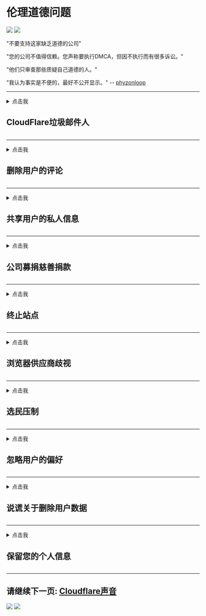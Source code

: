 # 伦理道德问题

![](https://codeberg.org/crimeflare/cloudflare-tor/media/branch/master/image/itsreallythatbad.jpg)
![](https://codeberg.org/crimeflare/cloudflare-tor/media/branch/master/image/telegram/c81238387627b4bfd3dcd60f56d41626.jpg)

"不要支持这家缺乏道德的公司"

"您的公司不值得信赖。您声称要执行DMCA，但因不执行而有很多诉讼。"

"他们只审查那些质疑自己道德的人。"

"我认为事实是不便的，最好不公开显示。"  -- [phyzonloop](https://twitter.com/phyzonloop)


---


<details>
<summary>点击我

## CloudFlare垃圾邮件人
</summary>


Cloudflare正在向非Cloudflare用户发送垃圾邮件。

- 仅向选择加入的订户发送电子邮件
- 当用户说“停止”时，然后停止发送电子邮件

就这么简单。但是Cloudflare不在乎。
Cloudflare表示，使用他们的服务可以阻止所有垃圾邮件发送者或攻击者。
我们如何在不激活Cloudflare的情况下停止Cloudflare？


| 🖼 | 🖼 |
| --- | --- |
| ![](https://codeberg.org/crimeflare/cloudflare-tor/media/branch/master/image/cfspam01.jpg) | ![](https://codeberg.org/crimeflare/cloudflare-tor/media/branch/master/image/cfspam03.jpg) |
| ![](https://codeberg.org/crimeflare/cloudflare-tor/media/branch/master/image/cfspam02.jpg) | ![](https://codeberg.org/crimeflare/cloudflare-tor/media/branch/master/image/cfspambrittany.jpg)<br>![](https://codeberg.org/crimeflare/cloudflare-tor/media/branch/master/image/cfspamtwtr.jpg) |

</details>

---

<details>
<summary>点击我

## 删除用户的评论
</summary>


Cloudflare审查员负面评论。
如果您在Twitter上发布反Cloudflare文本，则有机会收到Cloudflare员工的回复，内容为“不，不是”。
如果您在任何评论网站上发布否定评论，他们将尝试对其进行审查。


| 🖼 | 🖼 |
| --- | --- |
| ![](https://codeberg.org/crimeflare/cloudflare-tor/media/branch/master/image/cfcenrev_01.jpg)<br>![](https://codeberg.org/crimeflare/cloudflare-tor/media/branch/master/image/cfcenrev_02.jpg) | ![](https://codeberg.org/crimeflare/cloudflare-tor/media/branch/master/image/cfcenrev_03.jpg) |

</details>

---

<details>
<summary>点击我

## 共享用户的私人信息
</summary>


Cloudflare有一个严重的骚扰问题。
Cloudflare分享那些抱怨托管站点的人的个人信息。
他们有时会要求您提供真实的ID。
如果您不想受到骚扰，殴打，殴打或杀害，则最好远离Cloudflared网站。


| 🖼 | 🖼 |
| --- | --- |
| ![](https://codeberg.org/crimeflare/cloudflare-tor/media/branch/master/image/cfdox_what.jpg) | ![](https://codeberg.org/crimeflare/cloudflare-tor/media/branch/master/image/cfdox_swat.jpg) |
| ![](https://codeberg.org/crimeflare/cloudflare-tor/media/branch/master/image/cfdox_kill.jpg) | ![](https://codeberg.org/crimeflare/cloudflare-tor/media/branch/master/image/cfdox_threat.jpg) |
| ![](https://codeberg.org/crimeflare/cloudflare-tor/media/branch/master/image/cfdox_dox.jpg) | ![](https://codeberg.org/crimeflare/cloudflare-tor/media/branch/master/image/cfdox_ex1.jpg)<br>![](https://codeberg.org/crimeflare/cloudflare-tor/media/branch/master/image/cfdox_ex2.jpg) |

</details>

---

<details>
<summary>点击我

## 公司募捐慈善捐款
</summary>


CloudFlare要求慈善捐款。
令人震惊的是，一家美国公司会与有良好理由的非营利组织一起请求慈善。
如果您喜欢阻止别人或浪费别人的时间，则可能需要为Cloudflare员工订购一些比萨饼。


![](https://codeberg.org/crimeflare/cloudflare-tor/media/branch/master/image/cfdonate.jpg)

</details>

---

<details>
<summary>点击我

## 终止站点
</summary>


如果您的站点突然关闭，该怎么办？
有报道称，Cloudflare正在默默地删除用户的配置或在没有任何警告的情况下停止服务。
我们建议您找到更好的提供商。

![](https://codeberg.org/crimeflare/cloudflare-tor/media/branch/master/image/cftmnt.jpg)

</details>

---

<details>
<summary>点击我

## 浏览器供应商歧视
</summary>


CloudFlare为使用Firefox的用户提供了优先待遇，同时对非Tor浏览器的用户提供了与Tor相比的敌对待遇。
有权拒绝执行非免费javascript的Tor用户也将受到敌对待遇。
这种访问不平等是网络中立性滥用和权力滥用。

![](https://codeberg.org/crimeflare/cloudflare-tor/media/branch/master/image/browdifftbcx.gif)

- 左：Tor浏览器，右：Chrome。相同的IP地址。

![](https://codeberg.org/crimeflare/cloudflare-tor/media/branch/master/image/browserdiff.jpg)

- 左：Tor浏览器Javascript已禁用，Cookie已启用
- 右：启用Chrome Javascript，禁用Cookie

![](https://codeberg.org/crimeflare/cloudflare-tor/media/branch/master/image/cfsiryoublocked.jpg)

- QuteBrowser（小型浏览器），不带Tor（Clearnet IP）

| ***浏览器*** | ***接诊*** |
| --- | --- |
| Tor Browser (启用Javascript) | 允许访问 |
| Firefox (启用Javascript) | 访问降级 |
| Chromium (启用Javascript) | 访问降级 |
| Chromium or Firefox (禁用了Javascript) | 拒绝访问 |
| Chromium or Firefox (Cookie已禁用) | 拒绝访问 |
| QuteBrowser | 拒绝访问 |
| lynx | 拒绝访问 |
| w3m | 拒绝访问 |
| wget | 拒绝访问 |


为什么不使用音频按钮来解决简单的挑战？

是的，有一个音频按钮，但始终不能在Tor上使用。
单击该消息，您将收到此消息:

```
稍后再试
您的计算机或网络可能正在发送自动查询。
为了保护我们的用户，我们目前无法处理您的请求。
有关更多详细信息，请访问我们的帮助页面
```

</details>

---

<details>
<summary>点击我

## 选民压制
</summary>


美国各州的选民最终通过居住国的国务卿网站注册投票。
由共和党控制的州务卿办公室通过Cloudflare代理州务卿的网站来压制选民。
Cloudflare对Tor用户的敌视态度，其MITM作为全球集中监视点的位置以及其不利的总体作用使准选民不愿登记。
自由主义者尤其倾向于拥抱隐私。
选民登记表收集有关选民的政治倾向，个人实际住址，社会安全号码和出生日期的敏感信息。
大多数州只公开提供这些信息的一部分，但是当有人进行投票时，Cloudflare会看到所有这些信息。

请注意，纸质注册不会绕开Cloudflare，因为国务卿数据输入工作人员可能会使用Cloudflare网站输入数据。

| 🖼 | 🖼 |
| --- | --- |
| ![](https://codeberg.org/crimeflare/cloudflare-tor/media/branch/master/image/cfvotm_01.jpg) | ![](https://codeberg.org/crimeflare/cloudflare-tor/media/branch/master/image/cfvotm_02.jpg) |

- Change.org是一个著名的网站，用于收集选票并采取行动。
“各地的人们正在发起运动，动员支持者，并与决策者合作以寻求解决方案。”
不幸的是，由于Cloudflare的攻击性过滤器，许多人根本无法查看change.org。
他们被禁止签署请愿书，从而将他们排除在民主进程之外。
使用其他非Cloudflared平台（例如OpenPetition）有助于解决该问题。

| 🖼 | 🖼 |
| --- | --- |
| ![](https://codeberg.org/crimeflare/cloudflare-tor/media/branch/master/image/changeorgasn.jpg) | ![](https://codeberg.org/crimeflare/cloudflare-tor/media/branch/master/image/changeorgtor.jpg) |

- Cloudflare的“雅典计划”为州和地方选举网站提供免费的企业级保护。
他们说“他们的选民可以访问选举信息和选民登记表”，但这是一个谎言，因为许多人根本无法浏览该网站。

</details>

---

<details>
<summary>点击我

## 忽略用户的偏好
</summary>


如果您选择退出，则希望您不会收到有关该邮件的电子邮件。
Cloudflare会忽略用户的偏好，并在未经客户同意的情况下与第三方公司共享数据。
如果您使用他们的免费计划，他们有时会向您发送电子邮件，要求购买每月订阅。

![](https://codeberg.org/crimeflare/cloudflare-tor/media/branch/master/image/cfviopl_tp.jpg)

</details>

---

<details>
<summary>点击我

## 说谎关于删除用户数据
</summary>


根据这位前cloudflare客户的博客，Cloudflare谎言要删除帐户。
如今，许多公司在您关闭或删除帐户后都会保留您的数据。
大多数优秀公司的隐私政策中都提到了这一点。
耀斑？没有。

```
2019-08-05 CloudFlare向我发送了确认，他们已经删除了我的帐户。
2019-10-02 我收到了CloudFlare的电子邮件，“因为我是客户”
```

Cloudflare不了解“删除”一词。
如果确实删除了该邮件，为什么这位前客户收到一封电子邮件？
他还提到Cloudflare的隐私政策没有提及它。

```
他们的新隐私权政策没有提及保留一年的数据。
```

![](https://codeberg.org/crimeflare/cloudflare-tor/media/branch/master/image/cfviopl_notdel.jpg)

如果Cloudflare的隐私政策是LIE，您如何信任他们？

</details>

---

<details>
<summary>点击我

## 保留您的个人信息
</summary>


删除Cloudflare帐户非常困难。

```
使用“帐户”类别提交支持凭单，
并在邮件正文中请求删除帐户。
请求删除之前，您的帐户中不得包含任何域或信用卡。
```

您将收到此确认电子邮件。

![](https://codeberg.org/crimeflare/cloudflare-tor/media/branch/master/image/cf_deleteandkeep.jpg)

“我们已开始处理您的删除请求”，但“我们将继续存储您的个人信息”。

您可以“信任”这个吗？

</details>

---

## 请继续下一页:   [Cloudflare声音](../PEOPLE.md)

![](https://codeberg.org/crimeflare/cloudflare-tor/media/branch/master/image/freemoldybread.jpg)
![](https://codeberg.org/crimeflare/cloudflare-tor/media/branch/master/image/cfisnotanoption.jpg)
